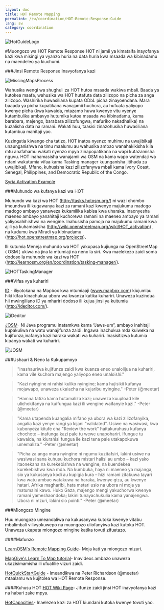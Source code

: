 ```yaml
---
layout: doc
title: HOT Remote Mapping  
permalink: /sw/coordination/HOT-Remote-Response-Guide 
lang: sw
category: coordination
---
```

![HotGuideLogo](http://hot.openstreetmap.org/sites/default/themes/hot/logo.png)

#Muongozo wa HOT Remote Response 
HOT ni jamii ya kimataifa inayofanya kazi kwa misingi ya vyanzo huria na data huria kwa msaada wa kibinadamu na maendeleo ya kiuchumi.

###Jinsi Remote Response Inavyofanya kazi

![MissingMapsProcess](http://hot.openstreetmap.org/sites/default/files/styles/large/public/process.png?itok=jlAYWov0)

Wahusika wengi wa shughuli za HOT hutoa msaada wakiwa mbali. Baada ya kutokea maafa, wahusika wa HOT hutafuta data zilizopo na picha za anga zilizopo. Washirika huwasiliana kupata ODbL picha zinayoendana. Mara baaada ya picha kupatikana wanajamii huchora, au hufuata yaliyopo kwenye picha (kwa kawaida, mtazamo huwa kwenye vitu vyenye kutambulika ambavyo hutumika kutoa msaada wa kibinadamu, kama barabara, majengo, barabara zilizofungwa, mafuriko nakadhalika) na kuzalisha data na ramani. Wakati huu, taasisi zinazohusika huwasiliana kutambua mahitaji yao.

Kuzingatia kiwango cha tatizo, HOT inatoa nyenzo muhimu na uwajibikaji unaunganishwa na timu maalumu au wahusika ambao wanahakikisha kila mtu anafahamu wakati nyenzo mpya zinapopatikana na wapi kutazamisha nguvu. HOT inahamasisha wanajamii wa OSM na kama wapo watendaji wa ndani wakutumia vifaa kama Tasking manager kuunganisha jitihada za uwajibikaji. Mfano, kuhusisha kazi zilizofanywa mbali kama Ivory Coast, Senegal, Philippines, and Democratic Republic of the Congo. 

[Syria Activation Example](http://hot.openstreetmap.org/updates/2013-01-28_syria_activation)

###Muhundo wa kufanya kazi wa HOT

Muhundo wa kazi wa HOT (http://tasks.hotosm.org/) ni wazi chombo imeundwa ili kugawanya kazi za ramani kazi kwenye majukumu madogo madogo ambayo yanaweza kukamilika kabisa kwa uharaka. Inaonyesha maeneo ambayo yanahitaji kuchorewa ramani na maeneo ambayo ya ramani yaliyosahihishwa na wengine. Inahusisha pamoja na majukumu ramani kwa ajili ya kuhamasisha (http://wiki.openstreetmap.org/wiki/HOT_activation) , na kudumu kwa Miradi ya kibinadamu (http://hot.openstreetmap.org/projects). 

Ili kutumia Meneja muhundo wa HOT yakupasa kujiunga na OpenStreetMap ( OSM ) ukiwa na jina la mtumiaji na neno la siri. Kwa maelekezo zaidi soma dodoso la muhundo wa kazi wa HOT (http://learnosm.org/en/coordination/tasking-manager/). 

![HOTTaskingManager](http://hot.openstreetmap.org/sites/default/files/styles/large/public/task_manager_v2_screenshot_CAR_example.png?itok=Q35ytxKl)

###Vifaa vya kuhariri

[ID](http://learnosm.org/en/editing/id-editor/) - iliyotokana na Mapbox kwa mtumiaaji (www.mapbox.com) kiujumlau hiki kifaa kinachukua ubora wa kwanza katika kuhariri. Unaweza kuzindua hii mwingiliano iD ya mhariri dodoso ili kujua jinsi ya kuitumia (http://ideditor.com/).

![iDeditor](https://blog.openstreetmap.org/wp-content/uploads/2013/08/id-editor-sotm-us-2013-venue-screenshot.png)

[JOSM](https://josm.openstreetmap.de/)- Ni Java programu inatamkwa kama “Jaws-um”, ambayo inahitaji kupakuliwa na watu wanajifunza zaidi. Ingawa inachukua mda kuiweka na kujifunza,inafanya kazi haraka wakati wa kuhariri. Inasisitizwa kutumia kipanya wakati wa kuhariri.


![JOSM](http://njgeo.org/wp-content/uploads/2010/07/josm_osm_editor.png)

###Ushauri & Neno la Kukupamoyo

>"Inashauriwa kujifunza zaidi kwa kuanza  eneo unalolijua na kuhariri, kama vile kuchora majengo yaliyopo eneo unaloishi."

>"Kazi nyingine ni rahisi kuliko nyingine; kama hujisikii kufanya mojawapo, unaweza ukaiacha na kujaribu nyingine." -Peter (@meetar) 

>"Hamna tatizo kama hutamaliza kazi; unaweza kuupload kile ulichokifanya na kuifungua kazi ili wengine waifanyie kazi." -Peter (@meetar)  

>"Kama utapenda kuangalia mifano ya ubora wa kazi zilizofanyika, angalia kazi yenye rangi ya kijani "validated". Usiwe na wasiwasi, kwa kubonyeza kitufe cha "Review the work" haitakuruhusu kufanya chochote – inafunga kazi  pale tu wewe unapohariri. Ifungue tu kawaida, na kiurahisi fungua ile kazi tena pale utakapokuwa umemaliza." -Peter (@meetar)

>"Picha za anga mara nyingine ni ngumu kuzitafsiri, lakini usiwe na wasiwasi sana kuhusu kuchora mistari halisi au umbo – kazi yako itaonekana na kurekebishwa na wengine, na kuendekea kurekebishwa kwa mda. Na kumbuka, haya ni maeneo ya majanga, sio ya kukusanya kodi au kupigia kura – hizi ramani zitakuwa tayari kwa watu ambao watakuwa na haraka, kwenye giza, au kwenye hatari. Afrika magharibi, hata mstari usio na ubora ni moja ya matumaini kawo. Huko  Gaza, majengo mengi yakuchorwa kwenye ramani yameshaondoka; lakini tunayachukulia kama yanajengwa. Ubora ni mzuri, lakini sio pointi." -Peter (@meetar) 
 
###Miongozo Mingine

Huu muongozo umeandaliwa na kukusanywa kutoka kwenye vitabu mbalimbali vilivyokuwepo na muongozo uliofanyiwa kazi kutoka HOT. Unaweza ukapata miongozo mingine katika tovuti zifuatazo.


####Mafunzo

[LearnOSM's Remote Mapping Guide](http://learnosm.org/en/coordination/remote/)- Moja kati ya miongozo mizuri. 

[MapGive's Learn To Map tutorial](http://mapgive.state.gov/learn-to-map/)- Inavideos ambazo unaweza ukazisimamisha ili ufuatilie vizuri zaidi. 

[HotQuickStartGuide](https://gist.github.com/meetar/b9929dfec129d1d7f5f2) - Imeandikwa na Peter Richardson (@meetar) mtaalamu wa kujitolea wa HOT Remote Response.

####Kuhusu HOT 
[HOT Wiki Page](http://wiki.openstreetmap.org/wiki/Humanitarian_OSM_Team)- Jifunze zaidi jinsi HOT inavyofanya kazi na habari zake mpya.

[HotCapacities](http://hot.openstreetmap.org/about/hot_capacities)- Inaelezea kazi za HOT kiundani kutoka kwenye tovuti yao.
